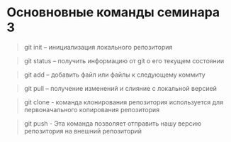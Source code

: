 # Основновные команды семинара 3

> git init – инициализация локального репозитория

> git status – получить информацию от git о его текущем состоянии

> git add – добавить файл или файлы к следующему коммиту

> git pull – получение изменений и слияние с локальной версией

> git clone - команда клонирования репозитория используется для первоначального копирования репозитория

> git push - Эта команда позволяет отправить нашу версию репозитория на внешний репозиторий